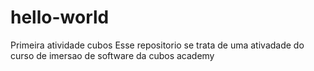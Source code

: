 # hello-world
Primeira atividade cubos
Esse repositorio se trata de uma ativadade do curso de imersao de software da cubos academy

